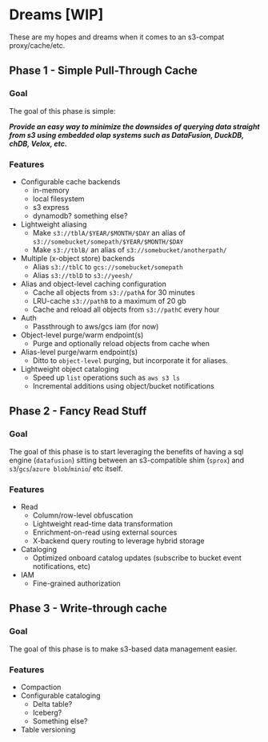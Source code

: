 # Dreams [WIP]

These are my hopes and dreams when it comes to an s3-compat proxy/cache/etc.

## Phase 1 - Simple Pull-Through Cache

### Goal

The goal of this phase is simple: 

**_Provide an easy way to minimize the downsides of querying data straight from s3 using embedded olap systems such as DataFusion, DuckDB, chDB, Velox, etc._**


### Features

* Configurable cache backends
    * in-memory
    * local filesystem
    * s3 express
    * dynamodb? something else?
* Lightweight aliasing
    * Make `s3://tblA/$YEAR/$MONTH/$DAY` an alias of `s3://somebucket/somepath/$YEAR/$MONTH/$DAY`
    * Make `s3://tblB/` an alias of `s3://somebucket/anotherpath/`
* Multiple (x-object store) backends
    * Alias `s3://tblC` to `gcs://somebucket/somepath`
    * Alias `s3://tblD` to `s3://yeesh/`
* Alias and object-level caching configuration
    * Cache all objects from `s3://pathA` for 30 minutes
    * LRU-cache `s3://pathB` to a maximum of 20 gb
    * Cache and reload all objects from `s3://pathC` every hour
* Auth
    * Passthrough to aws/gcs iam (for now)
* Object-level purge/warm endpoint(s)
    * Purge and optionally reload objects from cache when
* Alias-level purge/warm endpoint(s)
    * Ditto to `object-level` purging, but incorporate it for aliases.
* Lightweight object cataloging
    * Speed up `list` operations such as `aws s3 ls`
    * Incremental additions using object/bucket notifications

## Phase 2 - Fancy Read Stuff

### Goal
The goal of this phase is to start leveraging the benefits of having a sql engine (`datafusion`) sitting between an s3-compatible shim (`sprox`) and `s3`/`gcs`/`azure blob`/`minio`/ etc itself.

### Features

* Read
    * Column/row-level obfuscation
    * Lightweight read-time data transformation
    * Enrichment-on-read using external sources
    * X-backend query routing to leverage hybrid storage
* Cataloging
    * Optimized onboard catalog updates (subscribe to bucket event notifications, etc)
* IAM
    * Fine-grained authorization

## Phase 3 - Write-through cache

### Goal
The goal of this phase is to make s3-based data management easier.

### Features
* Compaction
* Configurable cataloging
    * Delta table?
    * Iceberg?
    * Something else?
* Table versioning
